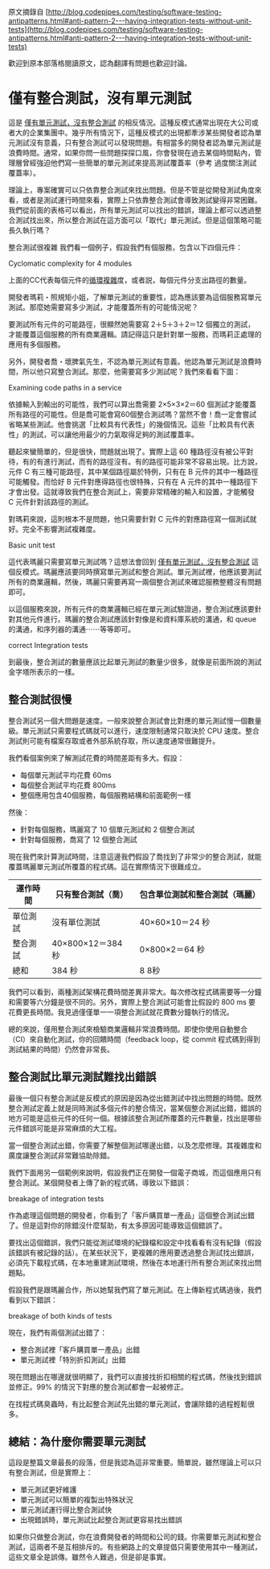 原文摘錄自 [http://blog.codepipes.com/testing/software-testing-antipatterns.html#anti-pattern-2---having-integration-tests-without-unit-tests](http://blog.codepipes.com/testing/software-testing-antipatterns.html#anti-pattern-2---having-integration-tests-without-unit-tests)

歡迎到原本部落格閱讀原文，認為翻譯有問題也歡迎討論。

# 僅有整合測試，沒有單元測試
這是 [僅有單元測試，沒有整合測試](having-unit-tests-without-integration-tests.md) 的相反情況。這種反模式通常出現在大公司或者大的企業集團中。幾乎所有情況下，這種反模式的出現都牽涉某些開發者認為單元測試沒有意義，只有整合測試可以發現問題。有相當多的開發者認為單元測試是浪費時間。通常，如果你問一些問題探探口風，你會發現在過去某個時間點內，管理層曾經強迫他們寫一些簡單的單元測試來提高測試覆蓋率（參考 過度關注測試覆蓋率）。

理論上，專案確實可以只依靠整合測試來找出問題。但是不管是從開發測試角度來看，或者是測試運行時間來看，實際上只依靠整合測試會導致測試變得非常困難。我們從前面的表格可以看出，所有單元測試可以找出的錯誤，理論上都可以透過整合測試找出來，所以整合測試在這方面可以「取代」單元測試。但是這個策略可能長久執行嗎？

整合測試很複雜
我們看一個例子，假設我們有個服務，包含以下四個元件：

Cyclomatic complexity for 4 modules

上面的CC代表每個元件的[循環複雜](https://zh.wikipedia.org/wiki/%E5%BE%AA%E7%92%B0%E8%A4%87%E9%9B%9C%E5%BA%A6)度，或者説，每個元件分支出路徑的數量。

開發者瑪莉・照規矩小姐，了解單元測試的重要性，認為應該要為這個服務寫單元測試。那麼她需要寫多少測試，才能覆蓋所有的可能情況呢？

要測試所有元件的可能路徑，很顯然她需要寫 2＋5＋3＋2＝12 個獨立的測試，才能覆蓋這個服務的所有商業邏輯。請記得這只是針對單一服務，而瑪莉正處理的應用有多個服務。

另外，開發者喬・壞脾氣先生，不認為單元測試有意義。他認為單元測試是浪費時間，所以他只寫整合測試。那麼，他需要寫多少測試呢？我們來看看下圖：

Examining code paths in a service

依據輸入到輸出的可能性，我們可以算出喬需要 2×5×3×2＝60 個測試才能覆蓋所有路徑的可能性。但是喬可能會寫60個整合測試嗎？當然不會！喬一定會嘗試省略某些測試。他會挑選「比較具有代表性」的幾個情況。這些「比較具有代表性」的測試，可以讓他用最少的力氣取得足夠的測試覆蓋率。

聽起來蠻簡單的，但是很快，問題就出現了。實際上這 60 種路徑沒有被公平對待，有的有進行測試，而有的路徑沒有。有的路徑可能非常不容易出現。比方說，元件 C 有三種可能路徑，其中某個路徑屬於特例，只有在 B 元件的其中一種路徑可能觸發。而恰好 B 元件對應得路徑也很特殊，只有在 A 元件的其中一種路徑下才會出發。這就導致我們在整合測試上，需要非常精確的輸入和設置，才能觸發 C 元件針對該路徑的測試。

對瑪莉來說，這則根本不是問題，他只需要針對 C 元件的對應路徑寫一個測試就好。完全不影響測試複雜度。

Basic unit test

這代表瑪麗只需要寫單元測試嗎？這想法會回到 [僅有單元測試，沒有整合測試](having-unit-tests-without-integration-tests.md) 這個反模式。瑪麗應該要同時撰寫單元測試和整合測試。單元測試裡，他應該要測試所有的商業邏輯，然後，瑪麗只需要再寫一兩個整合測試來確認服務整體沒有問題即可。

以這個服務來說，所有元件的商業邏輯已經在單元測試驗證過，整合測試應該要針對其他元件進行。瑪麗的整合測試應該針對像是和資料庫系統的溝通，和 queue 的溝通，和序列器的溝通⋯⋯等等即可。

correct Integration tests

到最後，整合測試的數量應該比起單元測試的數量少很多，就像是前面所說的測試金字塔所表示的一樣。

## 整合測試很慢
整合測試另一個大問題是速度。一般來說整合測試會比對應的單元測試慢一個數量級。單元測試只需要程式碼就可以進行，速度限制通常只取決於 CPU 速度。整合測試則可能有檔案存取或者外部系統存取，所以速度通常很難提升。

我們看個案例來了解測試花費的時間差距有多大。假設：

* 每個單元測試平均花費 60ms
* 每個整合測試平均花費 800ms
* 整個應用包含40個服務，每個服務結構和前面範例一樣


然後：

* 針對每個服務，瑪麗寫了 10 個單元測試和 2 個整合測試
* 針對每個服務，喬寫了 12 個整合測試

現在我們來計算測試時間，注意這邊我們假設了喬找到了非常少的整合測試，就能覆蓋瑪麗單元測試所覆蓋的程式碼。這在實際情況下很難成立。

| 運作時間 | 只有整合測試（喬） | 包含單位測試和整合測試（瑪麗）
| ---      | ---                | ---
| 單位測試 | 沒有單位測試       | 40×60×10＝24 秒
| 整合測試 | 40×800×12＝384 秒  | 0×800×2＝64 秒
| 總和     | 384 秒             | 8 8秒

我們可以看到，兩種測試架構花費時間差異非常大。每次修改程式碼需要等一分鐘和需要等六分鐘是很不同的。另外，實際上整合測試可能會比假設的 800 ms 要花費更長時間。我見過僅僅單一一項整合測試就花費數分鐘執行的情況。

總的來說，僅用整合測試來檢驗商業邏輯非常浪費時間。即使你使用自動整合（CI）來自動化測試，你的回饋時間（feedback loop，從 commit 程式碼到得到測試結果的時間）仍然會非常長。 

## 整合測試比單元測試難找出錯誤
最後一個只有整合測試是反模式的原因是因為從出錯測試中找出問題的時間。既然整合測試定義上就是同時測試多個元件的整合情況，當某個整合測試出錯，錯誤的地方可能是這些元件的任何一個。根據該整合測試所覆蓋的元件數量，找出是哪些元件錯誤可能是非常麻煩的大工程。

當一個整合測試出錯，你需要了解整個測試哪邊出錯，以及怎麼修理。其複雜度和廣度讓整合測試非常難協助除錯。

我們下面用另一個範例來說明，假設我們正在開發一個電子商城，而這個應用只有整合測試。某個開發者上傳了新的程式碼，導致以下錯誤：

breakage of integration tests

作為處理這個問題的開發者，你看到了「客戶購買單一產品」這個整合測試出錯了。但是這對你的除錯沒什麼幫助，有太多原因可能導致這個錯誤了。

要找出這個錯誤，我們只能從測試環境的紀錄檔和設定中找看看有沒有紀錄（假設該錯誤有被記錄的話）。在某些狀況下，更複雜的應用要透過整合測試找出錯誤，必須先下載程式碼，在本地重建測試環境，然後在本地運行所有整合測試來找出問題點。

假設我們是跟瑪麗合作，所以她幫我們寫了單元測試。在上傳新程式碼過後，我們看到以下錯誤：

breakage of both kinds of tests

現在，我們有兩個測試出錯了：

* 整合測試裡「客戶購買單一產品」出錯
* 單元測試裡「特別折扣測試」出錯

現在問題出在哪邊就很明顯了，我們可以直接找折扣相關的程式碼，然後找到錯誤並修正。99% 的情況下對應的整合測試都會一起被修正。

在找程式碼臭蟲時，有比起整合測試先出錯的單元測試，會讓除錯的過程輕鬆很多。

## 總結：為什麼你需要單元測試
這段是整篇文章最長的段落，但是我認為這非常重要。簡單說，雖然理論上可以只有整合測試，但是實際上：

* 單元測試更好維護
* 單元測試可以簡單的複製出特殊狀況
* 單元測試運行得比整合測試快
* 出現錯誤時，單元測試比起整合測試更容易找出錯誤

如果你只做整合測試，你在浪費開發者的時間和公司的錢。你需要單元測試和整合測試，這兩者不是互相排斥的。有些網路上的文章提倡只需要使用其中一種測試，這些文章全是誤傳。雖然令人難過，但是卻是事實。
